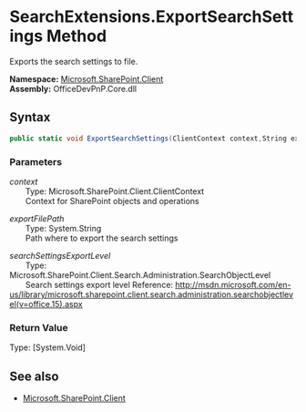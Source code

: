 # SearchExtensions.ExportSearchSettings Method  
Exports the search settings to file.  

**Namespace:** [Microsoft.SharePoint.Client](Microsoft.SharePoint.Client.md)  
**Assembly:** OfficeDevPnP.Core.dll  
## Syntax
```C#
public static void ExportSearchSettings(ClientContext context,String exportFilePath,SearchObjectLevel searchSettingsExportLevel)
```
### Parameters
*context*  
&emsp;&emsp;Type: Microsoft.SharePoint.Client.ClientContext  
&emsp;&emsp;Context for SharePoint objects and operations  
  
*exportFilePath*  
&emsp;&emsp;Type: System.String  
&emsp;&emsp;Path where to export the search settings  
  
*searchSettingsExportLevel*  
&emsp;&emsp;Type: Microsoft.SharePoint.Client.Search.Administration.SearchObjectLevel  
&emsp;&emsp;Search settings export level
            Reference: http://msdn.microsoft.com/en-us/library/microsoft.sharepoint.client.search.administration.searchobjectlevel(v=office.15).aspx
              
  
### Return Value
Type: [System.Void]  

## See also
- [Microsoft.SharePoint.Client](Microsoft.SharePoint.Client.md)
